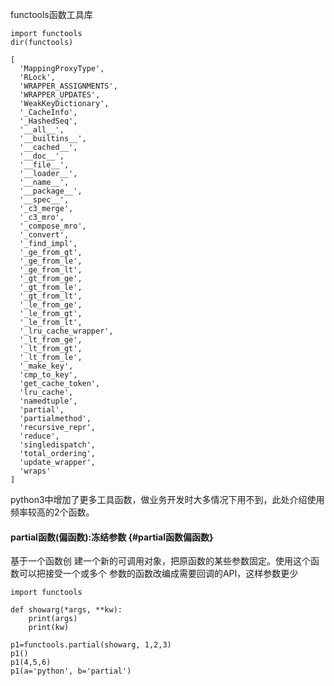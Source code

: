 functools函数工具库

```
import functools
dir(functools)
```

```
[
  'MappingProxyType',
  'RLock',
  'WRAPPER_ASSIGNMENTS',
  'WRAPPER_UPDATES',
  'WeakKeyDictionary',
  '_CacheInfo',
  '_HashedSeq',
  '__all__',
  '__builtins__',
  '__cached__',
  '__doc__',
  '__file__',
  '__loader__',
  '__name__',
  '__package__',
  '__spec__',
  '_c3_merge',
  '_c3_mro',
  '_compose_mro',
  '_convert',
  '_find_impl',
  '_ge_from_gt',
  '_ge_from_le',
  '_ge_from_lt',
  '_gt_from_ge',
  '_gt_from_le',
  '_gt_from_lt',
  '_le_from_ge',
  '_le_from_gt',
  '_le_from_lt',
  '_lru_cache_wrapper',
  '_lt_from_ge',
  '_lt_from_gt',
  '_lt_from_le',
  '_make_key',
  'cmp_to_key',
  'get_cache_token',
  'lru_cache',
  'namedtuple',
  'partial',
  'partialmethod',
  'recursive_repr',
  'reduce',
  'singledispatch',
  'total_ordering',
  'update_wrapper',
  'wraps'
]
```

python3中增加了更多工具函数，做业务开发时大多情况下用不到，此处介绍使用频率较高的2个函数。

#### partial函数\(偏函数\):冻结参数 {#partial函数偏函数}

基于一个函数创 建一个新的可调用对象，把原函数的某些参数固定。使用这个函数可以把接受一个或多个 参数的函数改编成需要回调的API，这样参数更少

```
import functools

def showarg(*args, **kw):
    print(args)
    print(kw)

p1=functools.partial(showarg, 1,2,3)
p1()
p1(4,5,6)
p1(a='python', b='partial')
```



